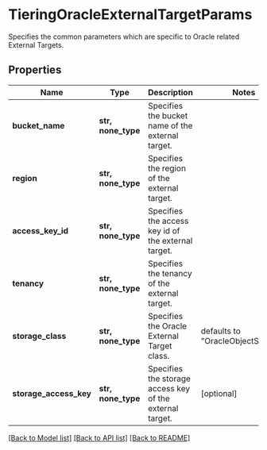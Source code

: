 # TieringOracleExternalTargetParams

Specifies the common parameters which are specific to Oracle related External Targets.

## Properties
Name | Type | Description | Notes
------------ | ------------- | ------------- | -------------
**bucket_name** | **str, none_type** | Specifies the bucket name of the external target. | 
**region** | **str, none_type** | Specifies the region of the external target. | 
**access_key_id** | **str, none_type** | Specifies the access key id of the external target. | 
**tenancy** | **str, none_type** | Specifies the tenancy of the external target. | 
**storage_class** | **str, none_type** | Specifies the Oracle External Target class. | defaults to "OracleObjectStorage"
**storage_access_key** | **str, none_type** | Specifies the storage access key of the external target. | [optional] 

[[Back to Model list]](../README.md#documentation-for-models) [[Back to API list]](../README.md#documentation-for-api-endpoints) [[Back to README]](../README.md)


